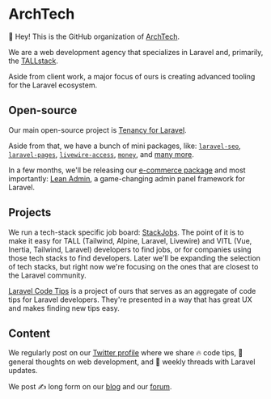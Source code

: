 # ArchTech

👋 Hey! This is the GitHub organization of [ArchTech](https://archte.ch).

We are a web development agency that specializes in Laravel and, primarily, the [TALLstack](https://tallstack.dev).

Aside from client work, a major focus of ours is creating advanced tooling for the Laravel ecosystem.

## Open-source

Our main open-source project is [Tenancy for Laravel](https://tenancyforlaravel.com).

Aside from that, we have a bunch of mini packages, like: [`laravel-seo`](https://archte.ch/gh/laravel-seo),
[`laravel-pages`](https://archte.ch/gh/laravel-pages), [`livewire-access`](https://archte.ch/gh/livewire-access),
[`money`](https://archte.ch/gh/money), and [many more](https://github.com/orgs/archtechx/repositories).

In a few months, we'll be releasing our [e-commerce package](https://laravel-news.com/archtech-ecommerce-package) and most importantly: [Lean Admin](https://lean-admin.dev), a game-changing admin panel framework for Laravel.

## Projects

We run a tech-stack specific job board: [StackJobs](https://stackjobs.dev). The point of it is to make it easy for TALL (Tailwind, Alpine, Laravel, Livewire)
and VITL (Vue, Inertia, Tailwind, Laravel) developers to find jobs, or for companies using those tech stacks to find developers. Later we'll be expanding the
selection of tech stacks, but right now we're focusing on the ones that are closest to the Laravel community.

[Laravel Code Tips](https://laravel-code.tips) is a project of ours that serves as an aggregate of code tips for Laravel developers. They're presented in
a way that has great UX and makes finding new tips easy.

## Content

We regularly post on our [Twitter profile](https://twitter.com/archtechx) where we share 🔥 code tips, 💭 general thoughts on web development,
and 🧵 weekly threads with Laravel updates.

We post ✍️ long form on our [blog](https://archte.ch/blog) and our [forum](https://forum.archte.ch).
